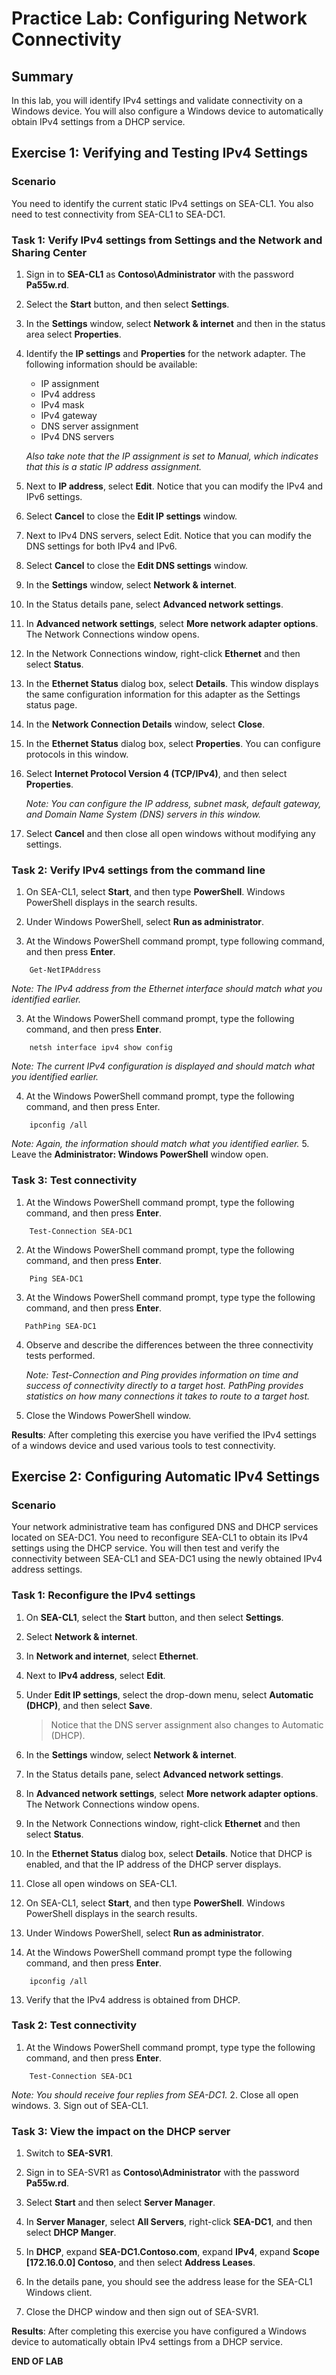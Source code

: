 # Practice Lab: Configuring Network Connectivity

## Summary

In this lab, you will identify IPv4 settings and validate connectivity on a Windows device. You will also configure a Windows device to automatically obtain IPv4 settings from a DHCP service.

## Exercise 1: Verifying and Testing IPv4 Settings

### Scenario

You need to identify the current static IPv4 settings on SEA-CL1. You also need to test connectivity from SEA-CL1 to SEA-DC1.

### Task 1: Verify IPv4 settings from Settings and the Network and Sharing Center

1. Sign in to **SEA-CL1** as **Contoso\\Administrator** with the password **Pa55w.rd**.

2. Select the **Start** button, and then select **Settings**.

3. In the **Settings** window, select **Network & internet** and then in the status area select **Properties**.

4. Identify the **IP settings** and **Properties** for the network adapter. The following information should be available:

   - IP assignment
   - IPv4 address
   - IPv4 mask
   - IPv4 gateway
   - DNS server assignment
   - IPv4 DNS servers

   *Also take note that the IP assignment is set to Manual, which indicates that this is a static IP address assignment.*

5. Next to **IP address**, select **Edit**. Notice that you can modify the IPv4 and IPv6 settings.

6. Select **Cancel** to close the **Edit IP settings** window.

7. Next to IPv4 DNS servers, select Edit. Notice that you can modify the DNS settings for both IPv4 and IPv6.

8. Select **Cancel** to close the **Edit DNS settings** window.

9. In the **Settings** window, select **Network & internet**.

10. In the Status details pane, select **Advanced network settings**. 

11. In **Advanced network settings**, select **More network adapter options**. The Network Connections window opens.

12. In the Network Connections window, right-click **Ethernet** and then select **Status**.

13. In the **Ethernet Status** dialog box, select **Details**. This window displays the same configuration information for this adapter as the Settings status page.

14. In the **Network Connection Details** window, select **Close**.

15. In the **Ethernet Status** dialog box, select **Properties**. You can configure protocols in this window.

16. Select **Internet Protocol Version 4 (TCP/IPv4)**, and then select **Properties**.

    _Note: You can configure the IP address, subnet mask, default gateway, and Domain Name System (DNS) servers in this window._

17. Select **Cancel** and then close all open windows without modifying any settings.

### Task 2: Verify IPv4 settings from the command line

1. On SEA-CL1, select **Start**, and then type **PowerShell**. Windows PowerShell displays in the search results.

2. Under Windows PowerShell, select **Run as administrator**.

3. At the Windows PowerShell command prompt, type following command, and then press **Enter**.

```
    Get-NetIPAddress
```

_Note: The IPv4 address from the Ethernet interface should match what you identified earlier._

3. At the Windows PowerShell command prompt, type the following command, and then press **Enter**.

```
    netsh interface ipv4 show config
```

_Note: The current IPv4 configuration is displayed and should match what you identified earlier._

4. At the Windows PowerShell command prompt, type the following command, and then press Enter.

```
    ipconfig /all
```

_Note: Again, the information should match what you identified earlier._
5. Leave the **Administrator: Windows PowerShell** window open.

### Task 3: Test connectivity

1. At the Windows PowerShell command prompt, type the following command, and then press **Enter**.

```
    Test-Connection SEA-DC1
```

2. At the Windows PowerShell command prompt, type the following command, and then press **Enter**.

```
    Ping SEA-DC1
```

3. At the Windows PowerShell command prompt, type type the following command, and then press **Enter**.

```
   PathPing SEA-DC1
```

4. Observe and describe the differences between the three connectivity tests performed.

   _Note: Test-Connection and Ping provides information on time and success of connectivity directly to a target host. PathPing provides statistics on how many connections it takes to route to a target host._

5. Close the Windows PowerShell window.

**Results**: After completing this exercise you have verified the IPv4 settings of a windows device and used various tools to test connectivity.

## Exercise 2: Configuring Automatic IPv4 Settings

### Scenario

Your network administrative team has configured DNS and DHCP services located on SEA-DC1. You need to reconfigure SEA-CL1 to obtain its IPv4 settings using the DHCP service. You will then test and verify the connectivity between SEA-CL1 and SEA-DC1 using the newly obtained IPv4 address settings.

### Task 1: Reconfigure the IPv4 settings

1. On **SEA-CL1**, select the **Start** button, and then select **Settings**.

2. Select **Network & internet**.

3. In **Network and internet**, select **Ethernet**.

4. Next to **IPv4 address**, select **Edit**.

5. Under **Edit IP settings**, select the drop-down menu, select **Automatic (DHCP)**, and then select **Save**.

   > Notice that the DNS server assignment also changes to Automatic (DHCP).

6. In the **Settings** window, select **Network & internet**.

7. In the Status details pane, select **Advanced network settings**. 

8. In **Advanced network settings**, select **More network adapter options**. The Network Connections window opens.

9. In the Network Connections window, right-click **Ethernet** and then select **Status**.

10. In the **Ethernet Status** dialog box, select **Details**. Notice that DHCP is enabled, and that the IP address of the DHCP server displays.

11. Close all open windows on SEA-CL1.

12. On SEA-CL1, select **Start**, and then type **PowerShell**. Windows PowerShell displays in the search results.

13. Under Windows PowerShell, select **Run as administrator**.

14. At the Windows PowerShell command prompt type the following command, and then press **Enter**.

```
    ipconfig /all
```

13. Verify that the IPv4 address is obtained from DHCP.

### Task 2: Test connectivity

1. At the Windows PowerShell command prompt, type type the following command, and then press **Enter**.

```
    Test-Connection SEA-DC1
```

_Note: You should receive four replies from SEA-DC1._
2. Close all open windows.
3. Sign out of SEA-CL1.

### Task 3: View the impact on the DHCP server

1. Switch to **SEA-SVR1**.

2. Sign in to SEA-SVR1 as **Contoso\\Administrator** with the password **Pa55w.rd**.

3. Select **Start** and then select **Server Manager**.

4. In **Server Manager**, select **All Servers**, right-click **SEA-DC1**, and then select **DHCP Manger**.

5. In **DHCP**, expand **SEA-DC1.Contoso.com**, expand **IPv4**, expand **Scope [172.16.0.0] Contoso**, and then select **Address Leases**.

6. In the details pane, you should see the address lease for the SEA-CL1 Windows client.

7. Close the DHCP window and then sign out of SEA-SVR1.

**Results**: After completing this exercise you have configured a Windows device to automatically obtain IPv4 settings from a DHCP service.

**END OF LAB**
